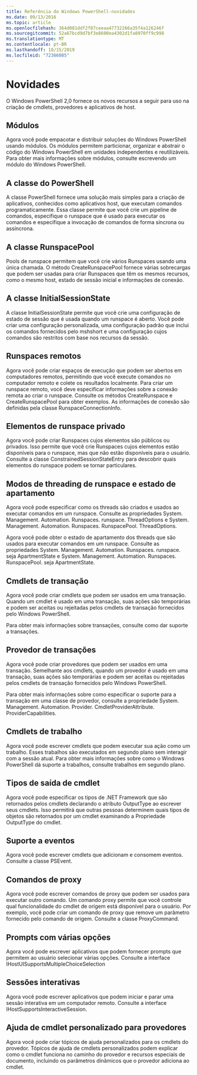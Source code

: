 ```yaml
---
title: Referência do Windows PowerShell-novidades
ms.date: 09/13/2016
ms.topic: article
ms.openlocfilehash: 364d081ddf2f87ceeaa47732266a35f4a126246f
ms.sourcegitcommit: 52a67bcd9d7bf3e8600ea4302d1fa8970ff9c998
ms.translationtype: MT
ms.contentlocale: pt-BR
ms.lasthandoff: 10/15/2019
ms.locfileid: "72366085"
---
```

# <a name="whats-new"></a>Novidades

O Windows PowerShell 2,0 fornece os novos recursos a seguir para uso na criação de cmdlets, provedores e aplicativos de host.

## <a name="modules"></a>Módulos

Agora você pode empacotar e distribuir soluções do Windows PowerShell usando módulos. Os módulos permitem particionar, organizar e abstrair o código do Windows PowerShell em unidades independentes e reutilizáveis. Para obter mais informações sobre módulos, consulte escrevendo um módulo do Windows PowerShell.

## <a name="the-powershell-class"></a>A classe do PowerShell

A classe PowerShell fornece uma solução mais simples para a criação de aplicativos, conhecidos como aplicativos host, que executam comandos programaticamente. Essa classe permite que você crie um pipeline de comandos, especifique o runspace que é usado para executar os comandos e especifique a invocação de comandos de forma síncrona ou assíncrona.

## <a name="the-runspacepool-class"></a>A classe RunspacePool

Pools de runspace permitem que você crie vários Runspaces usando uma única chamada. O método CreateRunspacePool fornece várias sobrecargas que podem ser usadas para criar Runspaces que têm os mesmos recursos, como o mesmo host, estado de sessão inicial e informações de conexão.

## <a name="the-initialsessionstate-class"></a>A classe InitialSessionState

A classe InitialSessionState permite que você crie uma configuração de estado de sessão que é usada quando um runspace é aberto. Você pode criar uma configuração personalizada, uma configuração padrão que inclui os comandos fornecidos pelo mshshort e uma configuração cujos comandos são restritos com base nos recursos da sessão.

## <a name="remote-runspaces"></a>Runspaces remotos

Agora você pode criar espaços de execução que podem ser abertos em computadores remotos, permitindo que você execute comandos no computador remoto e colete os resultados localmente. Para criar um runspace remoto, você deve especificar informações sobre a conexão remota ao criar o runspace. Consulte os métodos CreateRunspace e CreateRunspacePool para obter exemplos. As informações de conexão são definidas pela classe RunspaceConnectionInfo.

## <a name="private-runspace-elements"></a>Elementos de runspace privado

Agora você pode criar Runspaces cujos elementos são públicos ou privados. Isso permite que você crie Runspaces cujos elementos estão disponíveis para o runspace, mas que não estão disponíveis para o usuário. Consulte a classe ConstrainedSessionStateEntry para descobrir quais elementos do runspace podem se tornar particulares.

## <a name="runspace-threading-modes-and-apartment-state"></a>Modos de threading de runspace e estado de apartamento

Agora você pode especificar como os threads são criados e usados ao executar comandos em um runspace. Consulte as propriedades System. Management. Automation. Runspaces. runspace. ThreadOptions e System. Management. Automation. Runspaces. RunspacePool. ThreadOptions.

Agora você pode obter o estado de apartamento dos threads que são usados para executar comandos em um runspace. Consulte as propriedades System. Management. Automation. Runspaces. runspace. seja ApartmentState e System. Management. Automation. Runspaces. RunspacePool. seja ApartmentState.

## <a name="transaction-cmdlets"></a>Cmdlets de transação

Agora você pode criar cmdlets que podem ser usados em uma transação. Quando um cmdlet é usado em uma transação, suas ações são temporárias e podem ser aceitas ou rejeitadas pelos cmdlets de transação fornecidos pelo Windows PowerShell.

Para obter mais informações sobre transações, consulte como dar suporte a transações.

## <a name="transaction-provider"></a>Provedor de transações

Agora você pode criar provedores que podem ser usados em uma transação. Semelhante aos cmdlets, quando um provedor é usado em uma transação, suas ações são temporárias e podem ser aceitas ou rejeitadas pelos cmdlets de transação fornecidos pelo Windows PowerShell.

Para obter mais informações sobre como especificar o suporte para a transação em uma classe de provedor, consulte a propriedade System. Management. Automation. Provider. CmdletProviderAttribute. ProviderCapabilities.

## <a name="job-cmdlets"></a>Cmdlets de trabalho

Agora você pode escrever cmdlets que podem executar sua ação como um trabalho. Esses trabalhos são executados em segundo plano sem interagir com a sessão atual. Para obter mais informações sobre como o Windows PowerShell dá suporte a trabalhos, consulte trabalhos em segundo plano.

## <a name="cmdlet-output-types"></a>Tipos de saída de cmdlet

Agora você pode especificar os tipos de .NET Framework que são retornados pelos cmdlets declarando o atributo OutputType ao escrever seus cmdlets. Isso permitirá que outras pessoas determinem quais tipos de objetos são retornados por um cmdlet examinando a Propriedade OutputType do cmdlet.

## <a name="event-support"></a>Suporte a eventos

Agora você pode escrever cmdlets que adicionam e consomem eventos. Consulte a classe PSEvent.

## <a name="proxy-commands"></a>Comandos de proxy

Agora você pode escrever comandos de proxy que podem ser usados para executar outro comando. Um comando proxy permite que você controle qual funcionalidade do cmdlet de origem está disponível para o usuário. Por exemplo, você pode criar um comando de proxy que remove um parâmetro fornecido pelo comando de origem. Consulte a classe ProxyCommand.

## <a name="multiple-choice-prompts"></a>Prompts com várias opções

Agora você pode escrever aplicativos que podem fornecer prompts que permitem ao usuário selecionar várias opções. Consulte a interface IHostUISupportsMultipleChoiceSelection

## <a name="interactive-sessions"></a>Sessões interativas

Agora você pode escrever aplicativos que podem iniciar e parar uma sessão interativa em um computador remoto.
Consulte a interface IHostSupportsInteractiveSession.

## <a name="custom-cmdlet-help-for-providers"></a>Ajuda de cmdlet personalizado para provedores

Agora você pode criar tópicos de ajuda personalizados para os cmdlets do provedor. Tópicos de ajuda de cmdlets personalizados podem explicar como o cmdlet funciona no caminho do provedor e recursos especiais de documento, incluindo os parâmetros dinâmicos que o provedor adiciona ao cmdlet.

